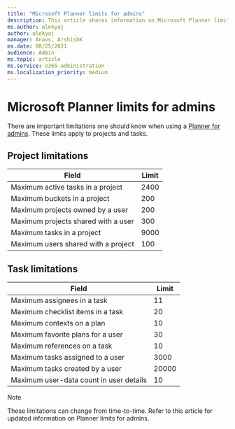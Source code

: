 ```yaml
---
title: "Microsoft Planner limits for admins"
description: This article shares information on Microsoft Planner limits for admins.
ms.author: alekyaj
author: alekyaj
manager: Anavs, ArshishK
ms.date: 08/25/2021
audience: Admin
ms.topic: article
ms.service: o365-administration
ms.localization_priority: medium
---
```

# Microsoft Planner limits for admins

There are important limitations one should know when using a [Planner for admins](planner-for-admins.md). These limits apply to projects and tasks.

## Project limitations

|Field  |Limit  |
|---------|---------|
|Maximum active tasks in a project     |2400|
|Maximum buckets in a project     |200|
|Maximum projects owned by a user     |200|
|Maximum projects shared with a user     |300|
|Maximum tasks in a project     |9000|
|Maximum users shared with a project     |100|

## Task limitations

|Field  |Limit  |
|---------|---------|
|Maximum assignees in a task     |11|
|Maximum checklist items in a task     |20|
|Maximum contexts on a plan    |10|
|Maximum favorite plans for a user     |30|
|Maximum references on a task     |10|
|Maximum tasks assigned to a user     |3000|
|Maximum tasks created by a user     |20000|
|Maximum user-data count in user details   |10|

> [!NOTE]
> These limitations can change from time-to-time. Refer to this article for updated information on Planner limits for admins.
